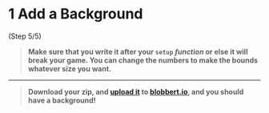 # 1 Add a Background
 (Step 5/5)

> **Make sure that you write it after your `setup` _function_ or else it will break your game. You can change the numbers to make the bounds whatever size you want.**

<hr class="uk-margin-medium">

> **Download your zip, and [upload it](/tutorials/uploadtoserver/) to [blobbert.io](https://blobbert.io/), and you should have a background!**

